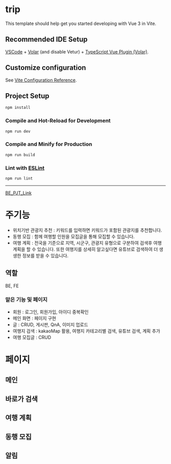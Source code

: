 # trip

This template should help get you started developing with Vue 3 in Vite.

## Recommended IDE Setup

[VSCode](https://code.visualstudio.com/) + [Volar](https://marketplace.visualstudio.com/items?itemName=Vue.volar) (and disable Vetur) + [TypeScript Vue Plugin (Volar)](https://marketplace.visualstudio.com/items?itemName=Vue.vscode-typescript-vue-plugin).

## Customize configuration

See [Vite Configuration Reference](https://vitejs.dev/config/).

## Project Setup

```sh
npm install
```

### Compile and Hot-Reload for Development

```sh
npm run dev
```

### Compile and Minify for Production

```sh
npm run build
```

### Lint with [ESLint](https://eslint.org/)

```sh
npm run lint
```

---
[BE_PJT_Link](https://github.com/sunbongE/Trip_BE)

# 주기능
- 위치기반 관광지 추천 : 키워드를 입력하면 키워드가 포함된 관광지를 추천합니다.
- 동행 모집 : 함께 여행할 인원을 모집글을 통해 모집할 수 있습니다.
- 여행 계획 : 전국을 기준으로 지역, 시군구, 관광지 유형으로 구분하여 검색후 여행 계획을 할 수 있습니다. 또한 여행지를 상세히 알고싶다면 유튜브로 검색하여 더 생생한 정보를 받을 수 있습니다.

## 역할
BE, FE
### 맡은 기능 및 페이지
- 회원 : 로그인, 회원가입, 아이디 중복확인
- 메인 화면 : 페이지 구현
- 글 : CRUD, 게시판, QnA, 이미지 업로드
- 여행지 검색 : kakaoMap 활용, 여행지 카테고리별 검색, 유튜브 검색, 계획 추가
- 여행 모집글 : CRUD


# 페이지

## 메인

## 바로가 검색

## 여행 계획

## 동행 모집

## 알림




